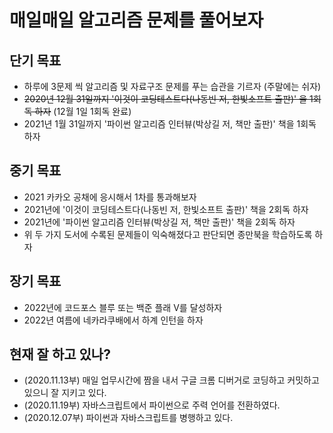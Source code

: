# 매일매일 알고리즘 문제를 풀어보자
## 단기 목표
- 하루에 3문제 씩 알고리즘 및 자료구조 문제를 푸는 습관을 기르자 (주말에는 쉬자)
- ~~2020년 12월 31일까지 '이것이 코딩테스트다(나동빈 저, 한빛소프트 출판)' 을 1회독 하자~~ (12월 1일 1회독 완료)
- 2021년 1월 31일까지 '파이썬 알고리즘 인터뷰(박상길 저, 책만 출판)' 책을 1회독 하자

## 중기 목표
- 2021 카카오 공채에 응시해서 1차를 통과해보자
- 2021년에 '이것이 코딩테스트다(나동빈 저, 한빛소프트 출판)' 책을 2회독 하자
- 2021년에 '파이썬 알고리즘 인터뷰(박상길 저, 책만 출판)' 책을 2회독 하자
- 위 두 가지 도서에 수록된 문제들이 익숙해졌다고 판단되면 종만북을 학습하도록 하자

## 장기 목표
- 2022년에 코드포스 블루 또는 백준 플래 V를 달성하자
- 2022년 여름에 네카라쿠배에서 하계 인턴을 하자

## 현재 잘 하고 있나?
- (2020.11.13부) 매일 업무시간에 짬을 내서 구글 크롬 디버거로 코딩하고 커밋하고 있으니 잘 지키고 있다.
- (2020.11.19부) 자바스크립트에서 파이썬으로 주력 언어를 전환하였다.
- (2020.12.07부) 파이썬과 자바스크립트를 병행하고 있다.
